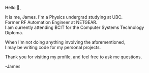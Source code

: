 Hello 👋,

It is me, James. I'm a Physics undergrad studying at UBC.  
Former RF Automation Engineer at NETGEAR.  
I am currently attending BCIT for the Computer Systems Technology Diploma.

When I'm not doing anything involving the aforementioned,  
I may be writing code for my personal projects.  

Thank you for visiting my profile, 
and feel free to ask me questions.

-James


<!--
**sbgum/sbgum** is a ✨ _special_ ✨ repository because its `README.md` (this file) appears on your GitHub profile.

Here are some ideas to get you started:

- 🔭 I’m currently working on ...
- 🌱 I’m currently learning ...
- 👯 I’m looking to collaborate on ...
- 🤔 I’m looking for help with ...
- 💬 Ask me about ...
- 📫 How to reach me: ...
- 😄 Pronouns: ...
- ⚡ Fun fact: ...
-->
